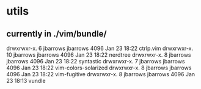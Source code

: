 # utils

## currently in ./vim/bundle/
drwxrwxr-x.  6 jbarrows jbarrows 4096 Jan 23 18:22 ctrlp.vim
drwxrwxr-x. 10 jbarrows jbarrows 4096 Jan 23 18:22 nerdtree
drwxrwxr-x.  8 jbarrows jbarrows 4096 Jan 23 18:22 syntastic
drwxrwxr-x.  7 jbarrows jbarrows 4096 Jan 23 18:22 vim-colors-solarized
drwxrwxr-x.  8 jbarrows jbarrows 4096 Jan 23 18:22 vim-fugitive
drwxrwxr-x.  8 jbarrows jbarrows 4096 Jan 23 18:13 vundle
